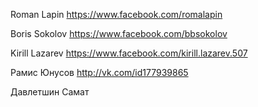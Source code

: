 Roman Lapin
https://www.facebook.com/romalapin

Boris Sokolov
https://www.facebook.com/bbsokolov

Kirill Lazarev
https://www.facebook.com/kirill.lazarev.507

Рамис Юнусов
http://vk.com/id177939865

Давлетшин Самат

